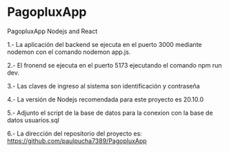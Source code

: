 # PagopluxApp
PagopluxApp Nodejs and React

1.- La aplicación del backend se ejecuta en el puerto 3000 mediante nodemon con el comando nodemon app.js.

2.- El fronend se ejecuta en el puerto 5173 ejecutando el comando npm run dev. 

3.- Las claves de ingreso al sistema son identificación y contraseña

4.- La versión de Nodejs recomendada para este proyecto es 20.10.0

5.- Adjunto el script de la base de datos para la conexion con la base de datos usuarios.sql

6.- La dirección del repositorio del proyecto es: https://github.com/paulpucha7389/PagopluxApp